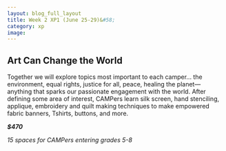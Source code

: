 ```yaml
---
layout: blog_full_layout
title: Week 2 XP1 (June 25-29)&#58; 
category: xp
image: 
---
```


## Art Can Change the World

Together we will explore topics most important to each camper... the environment, equal rights, justice for all, peace, healing the planet—anything that sparks our passionate engagement with the world. After defining some area of interest, CAMPers learn silk screen, hand stenciling, applique, embroidery and quilt making techniques to make empowered fabric banners, Tshirts, buttons, and more.




**_$470_**

*15 spaces for CAMPers entering grades 5-8*